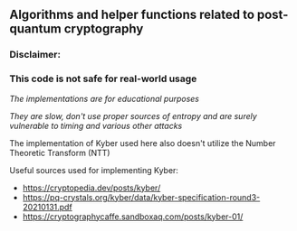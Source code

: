 ## Algorithms and helper functions related to post-quantum cryptography

### Disclaimer:

### This code is not safe for real-world usage

*The implementations are for educational purposes*

*They are slow, don't use proper sources of entropy and are surely vulnerable to timing and various other attacks*

The implementation of Kyber used here also doesn't utilize the Number Theoretic Transform (NTT)

Useful sources used for implementing Kyber:

* https://cryptopedia.dev/posts/kyber/
* https://pq-crystals.org/kyber/data/kyber-specification-round3-20210131.pdf
* https://cryptographycaffe.sandboxaq.com/posts/kyber-01/
